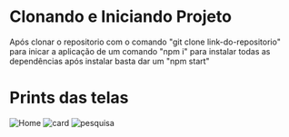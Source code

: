 # Clonando e Iniciando Projeto
Após clonar o repositorio com o comando "git clone link-do-repositorio" para inicar a aplicação de um comando "npm i" para instalar todas as dependências após instalar basta dar um "npm start"

# Prints das telas
![Home](https://github.com/BrenoMOliveira/ProjetoWeb/assets/125435204/ae3713c9-1f84-49f6-9ab5-3a367421fa9c)
![card](https://github.com/BrenoMOliveira/ProjetoWeb/assets/125435204/a618a922-b02c-490b-a05f-4da560d6d3d4)
![pesquisa](https://github.com/BrenoMOliveira/ProjetoWeb/assets/125435204/1a8b7369-615b-4b4f-82ee-5aba8286db09)
